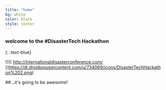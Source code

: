 ```yaml
---
title: "home"
bg: white
color: black
style: center
---
```


### welcome to the #DisasterTech Hackathon
{: .text-blue}

<!--
<span class="fa-stack subtlecircle" style="font-size:100px; background:rgba(255,166,0,0.1)">
  <i class="fa fa-circle fa-stack-2x text-white"></i>
  <i class="fa fa-question-circle fa-stack-1x text-orange"></i>
</span>-->

!({{ http://internationaldisasterconference.com/ }}https://dl.dropboxusercontent.com/u/734069/icons/DisasterTechHackathon%202.png)

##…it's going to be awesome!

